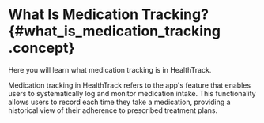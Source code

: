 # What Is Medication Tracking? {#what_is_medication_tracking .concept}

Here you will learn what medication tracking is in HealthTrack.

Medication tracking in HealthTrack refers to the app's feature that enables users to systematically log and monitor medication intake. This functionality allows users to record each time they take a medication, providing a historical view of their adherence to prescribed treatment plans.

